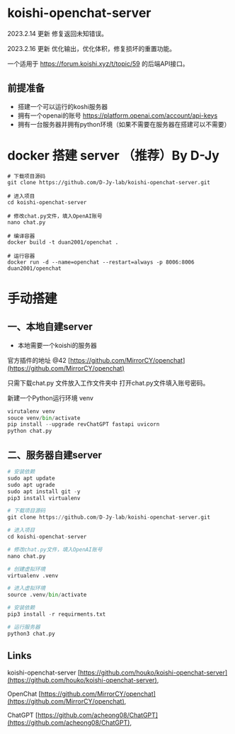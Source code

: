 # koishi-openchat-server

2023.2.14 更新 修复返回未知错误。

2023.2.16 更新 优化输出，优化体积，修复损坏的重置功能。

一个适用于 https://forum.koishi.xyz/t/topic/59 的后端API接口。

## 前提准备

- 搭建一个可以运行的koshi服务器
- 拥有一个openai的账号 https://platform.openai.com/account/api-keys
- 拥有一台服务器并拥有python环境（如果不需要在服务器在搭建可以不需要）

# **docker 搭建 server （推荐）By D-Jy**

```shell
# 下载项目源码
git clone https://github.com/D-Jy-lab/koishi-openchat-server.git

# 进入项目
cd koishi-openchat-server

# 修改chat.py文件，填入OpenAI账号
nano chat.py

# 编译容器
docker build -t duan2001/openchat .

# 运行容器
docker run -d --name=openchat --restart=always -p 8006:8006 duan2001/openchat

```

# 手动搭建

## 一、本地自建server

- 本地需要一个koishi的服务器

官方插件的地址 @42 [https://github.com/MirrorCY/openchat](https://github.com/MirrorCY/openchat)

只需下载chat.py 文件放入工作文件夹中
打开chat.py文件填入账号密码。

新建一个Python运行环境 venv

```python
virutalenv venv
souce venv/bin/activate
pip install --upgrade revChatGPT fastapi uvicorn
python chat.py
```


## 二、服务器自建server


```python
# 安装依赖
sudo apt update 
sudo apt ugrade 
sudo apt install git -y
pip3 install virtualenv

# 下载项目源码
git clone https://github.com/D-Jy-lab/koishi-openchat-server.git

# 进入项目
cd koishi-openchat-server

# 修改chat.py文件，填入OpenAI账号
nano chat.py

# 创建虚拟环境
virtualenv .venv

# 进入虚拟环境
source .venv/bin/activate

# 安装依赖
pip3 install -r requirments.txt

# 运行服务器
python3 chat.py

```
## Links

koishi-openchat-server
[https://github.com/houko/koishi-openchat-server](https://github.com/houko/koishi-openchat-server),

OpenChat
[https://github.com/MirrorCY/openchat](https://github.com/MirrorCY/openchat),

ChatGPT
[https://github.com/acheong08/ChatGPT](https://github.com/acheong08/ChatGPT),
